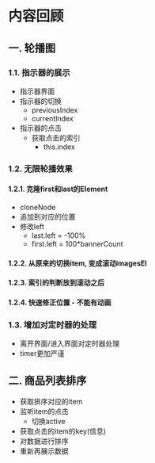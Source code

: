 # 内容回顾

## 一. 轮播图

### 1.1. 指示器的展示

* 指示器界面
* 指示器的切换
  * previousIndex
  * currentIndex
* 指示器的点击
  * 获取点击的索引
    * this.index



### 1.2. 无限轮播效果

#### 1.2.1. 克隆first和last的Element

* cloneNode
* 追加到对应的位置
* 修改left
  * last.left = -100%
  * first.left = 100*bannerCount



#### 1.2.2. 从原来的切换item, 变成滚动imagesEl



#### 1.2.3. 索引的判断放到滚动之后



#### 1.2.4. 快速修正位置 - 不能有动画





### 1.3. 增加对定时器的处理

* 离开界面/进入界面对定时器处理
* timer更加严谨





## 二. 商品列表排序

* 获取排序对应的item
* 监听item的点击
  * 切换active
* 获取点击的item的key(信息)
* 对数据进行排序
* 重新再展示数据









